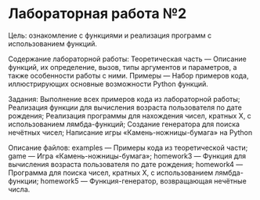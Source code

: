 # Лабораторная работа №2
Цель: ознакомление с функциями и реализация программ с использованием функций.

Содержание лабораторной работы:
Теоретическая часть — Описание функций, их определение, вызов, типы аргументов и параметров, а также особенности работы с ними.
Примеры — Набор примеров кода, иллюстрирующих основные возможности Python функций.

Задания:
Выполнение всех примеров кода из лабораторной работы;
Реализация функции для вычисления возраста пользователя по дате рождения;
Реализация программы для нахождения чисел, кратных X, с использованием лямбда-функций;
Создание генератора для поиска нечётных чисел;
Написание игры «Камень-ножницы-бумага» на Python

Описание файлов:
examples — Примеры кода из теоретической части;
game — Игра «Камень-ножницы-бумага»;
homework3 — Функция для вычисления возраста пользователя по дате рождения;
homework4 — Программа для поиска чисел, кратных X, с использованием лямбда-функции;
homework5 — Функция-генератор, возвращающая нечётные числа.
